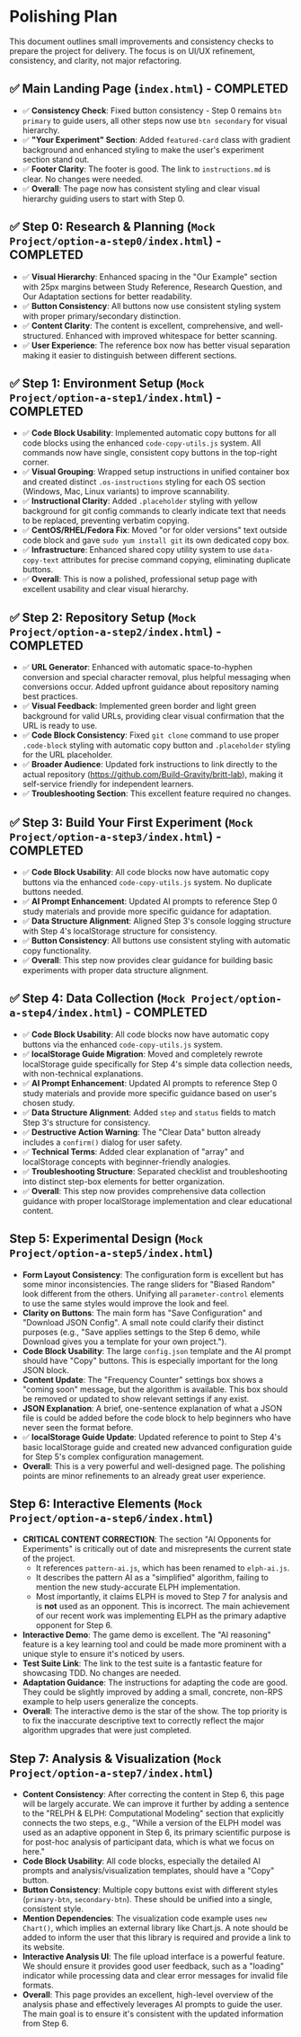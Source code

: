 # Polishing Plan

This document outlines small improvements and consistency checks to prepare the project for delivery. The focus is on UI/UX refinement, consistency, and clarity, not major refactoring.

## ✅ Main Landing Page (`index.html`) - COMPLETED

*   ✅ **Consistency Check**: Fixed button consistency - Step 0 remains `btn primary` to guide users, all other steps now use `btn secondary` for visual hierarchy.
*   ✅ **"Your Experiment" Section**: Added `featured-card` class with gradient background and enhanced styling to make the user's experiment section stand out.
*   ✅ **Footer Clarity**: The footer is good. The link to `instructions.md` is clear. No changes were needed.
*   ✅ **Overall**: The page now has consistent styling and clear visual hierarchy guiding users to start with Step 0.

## ✅ Step 0: Research & Planning (`Mock Project/option-a-step0/index.html`) - COMPLETED

*   ✅ **Visual Hierarchy**: Enhanced spacing in the "Our Example" section with 25px margins between Study Reference, Research Question, and Our Adaptation sections for better readability.
*   ✅ **Button Consistency**: All buttons now use consistent styling system with proper primary/secondary distinction.
*   ✅ **Content Clarity**: The content is excellent, comprehensive, and well-structured. Enhanced with improved whitespace for better scanning.
*   ✅ **User Experience**: The reference box now has better visual separation making it easier to distinguish between different sections.

## ✅ Step 1: Environment Setup (`Mock Project/option-a-step1/index.html`) - COMPLETED

*   ✅ **Code Block Usability**: Implemented automatic copy buttons for all code blocks using the enhanced `code-copy-utils.js` system. All commands now have single, consistent copy buttons in the top-right corner.
*   ✅ **Visual Grouping**: Wrapped setup instructions in unified container box and created distinct `.os-instructions` styling for each OS section (Windows, Mac, Linux variants) to improve scannability.
*   ✅ **Instructional Clarity**: Added `.placeholder` styling with yellow background for git config commands to clearly indicate text that needs to be replaced, preventing verbatim copying.
*   ✅ **CentOS/RHEL/Fedora Fix**: Moved "or for older versions" text outside code block and gave `sudo yum install git` its own dedicated copy box.
*   ✅ **Infrastructure**: Enhanced shared copy utility system to use `data-copy-text` attributes for precise command copying, eliminating duplicate buttons.
*   ✅ **Overall**: This is now a polished, professional setup page with excellent usability and clear visual hierarchy.

## ✅ Step 2: Repository Setup (`Mock Project/option-a-step2/index.html`) - COMPLETED

*   ✅ **URL Generator**: Enhanced with automatic space-to-hyphen conversion and special character removal, plus helpful messaging when conversions occur. Added upfront guidance about repository naming best practices.
*   ✅ **Visual Feedback**: Implemented green border and light green background for valid URLs, providing clear visual confirmation that the URL is ready to use.
*   ✅ **Code Block Consistency**: Fixed `git clone` command to use proper `.code-block` styling with automatic copy button and `.placeholder` styling for the URL placeholder.
*   ✅ **Broader Audience**: Updated fork instructions to link directly to the actual repository (https://github.com/Build-Gravity/britt-lab), making it self-service friendly for independent learners.
*   ✅ **Troubleshooting Section**: This excellent feature required no changes.

## ✅ Step 3: Build Your First Experiment (`Mock Project/option-a-step3/index.html`) - COMPLETED

*   ✅ **Code Block Usability**: All code blocks now have automatic copy buttons via the enhanced `code-copy-utils.js` system. No duplicate buttons needed.
*   ✅ **AI Prompt Enhancement**: Updated AI prompts to reference Step 0 study materials and provide more specific guidance for adaptation.
*   ✅ **Data Structure Alignment**: Aligned Step 3's console logging structure with Step 4's localStorage structure for consistency.
*   ✅ **Button Consistency**: All buttons use consistent styling with automatic copy functionality.
*   ✅ **Overall**: This step now provides clear guidance for building basic experiments with proper data structure alignment.

## ✅ Step 4: Data Collection (`Mock Project/option-a-step4/index.html`) - COMPLETED

*   ✅ **Code Block Usability**: All code blocks now have automatic copy buttons via the enhanced `code-copy-utils.js` system.
*   ✅ **localStorage Guide Migration**: Moved and completely rewrote localStorage guide specifically for Step 4's simple data collection needs, with non-technical explanations.
*   ✅ **AI Prompt Enhancement**: Updated AI prompts to reference Step 0 study materials and provide more specific guidance based on user's chosen study.
*   ✅ **Data Structure Alignment**: Added `step` and `status` fields to match Step 3's structure for consistency.
*   ✅ **Destructive Action Warning**: The "Clear Data" button already includes a `confirm()` dialog for user safety.
*   ✅ **Technical Terms**: Added clear explanation of "array" and localStorage concepts with beginner-friendly analogies.
*   ✅ **Troubleshooting Structure**: Separated checklist and troubleshooting into distinct step-box elements for better organization.
*   ✅ **Overall**: This step now provides comprehensive data collection guidance with proper localStorage implementation and clear educational content.

## Step 5: Experimental Design (`Mock Project/option-a-step5/index.html`)

*   **Form Layout Consistency**: The configuration form is excellent but has some minor inconsistencies. The range sliders for "Biased Random" look different from the others. Unifying all `parameter-control` elements to use the same styles would improve the look and feel.
*   **Clarity on Buttons**: The main form has "Save Configuration" and "Download JSON Config". A small note could clarify their distinct purposes (e.g., "Save applies settings to the Step 6 demo, while Download gives you a template for your own project.").
*   **Code Block Usability**: The large `config.json` template and the AI prompt should have "Copy" buttons. This is especially important for the long JSON block.
*   **Content Update**: The "Frequency Counter" settings box shows a "coming soon" message, but the algorithm is available. This box should be removed or updated to show relevant settings if any exist.
*   **JSON Explanation**: A brief, one-sentence explanation of what a JSON file is could be added before the code block to help beginners who have never seen the format before.
*   ✅ **localStorage Guide Update**: Updated reference to point to Step 4's basic localStorage guide and created new advanced configuration guide for Step 5's complex configuration management.
*   **Overall**: This is a very powerful and well-designed page. The polishing points are minor refinements to an already great user experience.

## Step 6: Interactive Elements (`Mock Project/option-a-step6/index.html`)

*   **CRITICAL CONTENT CORRECTION**: The section "AI Opponents for Experiments" is critically out of date and misrepresents the current state of the project.
    *   It references `pattern-ai.js`, which has been renamed to `elph-ai.js`.
    *   It describes the pattern AI as a "simplified" algorithm, failing to mention the new study-accurate ELPH implementation.
    *   Most importantly, it claims ELPH is moved to Step 7 for analysis and is **not** used as an opponent. This is incorrect. The main achievement of our recent work was implementing ELPH as the primary adaptive opponent for Step 6.
*   **Interactive Demo**: The game demo is excellent. The "AI reasoning" feature is a key learning tool and could be made more prominent with a unique style to ensure it's noticed by users.
*   **Test Suite Link**: The link to the test suite is a fantastic feature for showcasing TDD. No changes are needed.
*   **Adaptation Guidance**: The instructions for adapting the code are good. They could be slightly improved by adding a small, concrete, non-RPS example to help users generalize the concepts.
*   **Overall**: The interactive demo is the star of the show. The top priority is to fix the inaccurate descriptive text to correctly reflect the major algorithm upgrades that were just completed.

## Step 7: Analysis & Visualization (`Mock Project/option-a-step7/index.html`)

*   **Content Consistency**: After correcting the content in Step 6, this page will be largely accurate. We can improve it further by adding a sentence to the "RELPH & ELPH: Computational Modeling" section that explicitly connects the two steps, e.g., "While a version of the ELPH model was used as an adaptive opponent in Step 6, its primary scientific purpose is for post-hoc analysis of participant data, which is what we focus on here."
*   **Code Block Usability**: All code blocks, especially the detailed AI prompts and analysis/visualization templates, should have a "Copy" button.
*   **Button Consistency**: Multiple copy buttons exist with different styles (`primary-btn`, `secondary-btn`). These should be unified into a single, consistent style.
*   **Mention Dependencies**: The visualization code example uses `new Chart()`, which implies an external library like Chart.js. A note should be added to inform the user that this library is required and provide a link to its website.
*   **Interactive Analysis UI**: The file upload interface is a powerful feature. We should ensure it provides good user feedback, such as a "loading" indicator while processing data and clear error messages for invalid file formats.
*   **Overall**: This page provides an excellent, high-level overview of the analysis phase and effectively leverages AI prompts to guide the user. The main goal is to ensure it's consistent with the updated information from Step 6. 